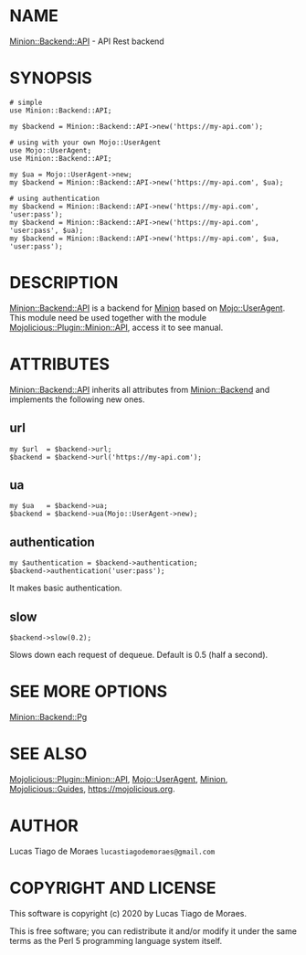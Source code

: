 # NAME

[Minion::Backend::API](https://metacpan.org/pod/Minion::Backend::API) - API Rest backend

# SYNOPSIS

    # simple
    use Minion::Backend::API;

    my $backend = Minion::Backend::API->new('https://my-api.com');

    # using with your own Mojo::UserAgent
    use Mojo::UserAgent;
    use Minion::Backend::API;

    my $ua = Mojo::UserAgent->new;
    my $backend = Minion::Backend::API->new('https://my-api.com', $ua);

    # using authentication
    my $backend = Minion::Backend::API->new('https://my-api.com', 'user:pass');
    my $backend = Minion::Backend::API->new('https://my-api.com', 'user:pass', $ua);
    my $backend = Minion::Backend::API->new('https://my-api.com', $ua, 'user:pass');    

# DESCRIPTION

[Minion::Backend::API](https://metacpan.org/pod/Minion::Backend::API) is a backend for [Minion](https://metacpan.org/pod/Minion)
based on [Mojo::UserAgent](https://metacpan.org/pod/Mojo::UserAgent). This module need be used together with the module
[Mojolicious::Plugin::Minion::API](https://metacpan.org/pod/Mojolicious::Plugin::Minion::API), access it to see manual.

# ATTRIBUTES

[Minion::Backend::API](https://metacpan.org/pod/Minion::Backend::API) inherits all attributes from
[Minion::Backend](https://metacpan.org/pod/Minion::Backend) and implements the following new ones.

## url

    my $url  = $backend->url;
    $backend = $backend->url('https://my-api.com');

## ua

    my $ua   = $backend->ua;
    $backend = $backend->ua(Mojo::UserAgent->new);

## authentication

    my $authentication = $backend->authentication;
    $backend->authentication('user:pass');

It makes basic authentication.

## slow

    $backend->slow(0.2);

Slows down each request of dequeue. Default is 0.5 (half a second).

# SEE MORE OPTIONS

[Minion::Backend::Pg](https://metacpan.org/pod/Minion::Backend::Pg)

# SEE ALSO

[Mojolicious::Plugin::Minion::API](https://metacpan.org/pod/Mojolicious::Plugin::Minion::API),
[Mojo::UserAgent](https://metacpan.org/pod/Mojo::UserAgent),
[Minion](https://metacpan.org/pod/Minion),
[Mojolicious::Guides](https://metacpan.org/pod/Mojolicious::Guides),
https://mojolicious.org.

# AUTHOR

Lucas Tiago de Moraes `lucastiagodemoraes@gmail.com`

# COPYRIGHT AND LICENSE

This software is copyright (c) 2020 by Lucas Tiago de Moraes.

This is free software; you can redistribute it and/or modify it under the same terms as the Perl 5 programming language system itself.
